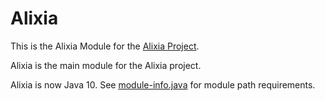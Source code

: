 # Alixia

This is the Alixia Module for the [Alixia Project](https://github.com/markhull/Alixia).

Alixia is the main module for the Alixia project.

Alixia is now Java 10. See [module-info.java](https://github.com/markhull/Alixia/Alixia/src/module-info.java) for module path requirements.
